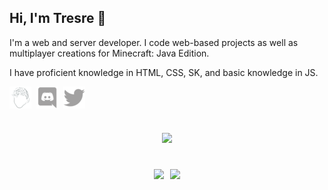 ## Hi, I'm Tresre 👋
I'm a web and server developer. I code web-based projects as well as multiplayer creations for Minecraft: Java Edition.

I have proficient knowledge in HTML, CSS, SK, and basic knowledge in JS.

<a href="https://tresre.dev" target="_blank" rel="noopener noreferrer"><img align="center" src="logo.png" height="35px" width="35px"></a>&nbsp;&nbsp;<a href="https://tresre.dev/" target="_blank" rel="noopener noreferrer"><img align="center" src="discord.png" height="35px" width="35px"></a>&nbsp;&nbsp;<a href="https://tresre.dev" target="_blank" rel="noopener noreferrer"><img align="center" src="twitter.png" height="35px" width="35px"></a>&nbsp;&nbsp;
#
<a href="#"><p align="center"><img width="40%" scrolling="no" src="https://lanyard.cnrad.dev/api/225399479790993408?borderRadius=15px&idleMessage=Developing%20Something...&hideStatus=true" frameborder="0"></img></p></a>
#
<a href="#"><p align="center"><img width="50%" scrolling="no" src="https://github-readme-stats.vercel.app/api?username=Tresre&show_icons=true&hide=prs,contribs&theme=dark&include_all_commits=true&border_radius=10" frameborder="0"></img></a>⠀<a href="#"><img width="38%" scrolling="no" src="https://github-readme-stats.vercel.app/api/top-langs/?username=Tresre&theme=dark&layout=compact&border_radius=10" frameborder="0"></img></p></a>
